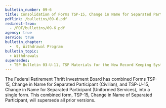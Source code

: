 ```yaml
---
bulletin_number: 09-6
title: Consolidation of Forms TSP-15, Change in Name for Separated Participant (Civilian), and TSP-U-15, Change in Name for Separated Participant (Uniformed Services)
pdflink: /bulletins/09-6.pdf
redirect-from:
  - /PDF/bulletins/09-6.pdf
agency: true
service: true
bulletin_chapter:
  -  9, Withdrawal Program
bulletin_topic:
  - Withdrawals
supersedes:
  - TSP Bulletin 03-U-11, TSP Materials for the New Record Keeping System, dated June 18, 2003
---
```


The Federal Retirement Thrift Investment Board has combined Forms TSP-15, Change in Name for Separated Participant (Civilian), and TSP-U-15, Change in Name for Separated Participant (Uniformed Services), into a single form. This combined form, TSP-15, Change in Name of Separated Participant, will supersede all prior versions.
